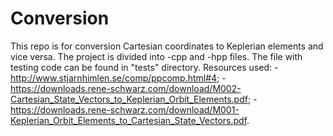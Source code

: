 # Conversion
This repo is for conversion Cartesian coordinates to Keplerian elements and vice versa. The project is divided into -cpp and -hpp files. The file with testing code can be found in "tests" directory.
Resources used:
  -http://www.stjarnhimlen.se/comp/ppcomp.html#4;
  -https://downloads.rene-schwarz.com/download/M002-Cartesian_State_Vectors_to_Keplerian_Orbit_Elements.pdf;
  -https://downloads.rene-schwarz.com/download/M001-Keplerian_Orbit_Elements_to_Cartesian_State_Vectors.pdf.
